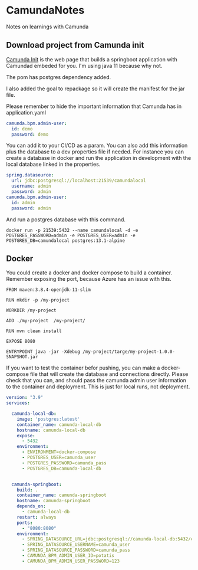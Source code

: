# CamundaNotes
Notes on learnings with Camunda

## Download project from Camunda init

[Camunda Init](https://start.camunda.com/) is the web page that builds a springboot application with Camundad embeded for you. I'm using java 11 because why not.

The pom has postgres dependency added. 

I also added the goal to repackage so it will create the manifest for the jar file. 


Please remember to hide the important information that Camunda has in application.yaml
```yaml
camunda.bpm.admin-user:
  id: demo
  password: demo
```
You can add it to your CI/CD as a param. 
You can also add this information plus the database to a dev properties file if needed. For instance you can create a database in docker and run the application in development with the local database linked in the properties. 

```yaml
spring.datasource:
  url: jdbc:postgresql://localhost:21539/camundalocal
  username: admin
  password: admin
camunda.bpm.admin-user:
  id: admin
  password: admin
```
And run a postgres database with this command. 
```
docker run -p 21539:5432 --name camundalocal -d -e POSTGRES_PASSWORD=admin -e POSTGRES_USER=admin -e POSTGRES_DB=camundalocal postgres:13.1-alpine
```

## Docker
You could create a docker and docker compose to build a container.
Remember exposing the port, because Azure has an issue with this. 
```Docker
FROM maven:3.8.4-openjdk-11-slim

RUN mkdir -p /my-project

WORKDIR /my-project

ADD ./my-project  /my-project/

RUN mvn clean install

EXPOSE 8080

ENTRYPOINT java -jar -Xdebug /my-project/targe/my-project-1.0.0-SNAPSHOT.jar
```

If you want to test the container befor pushing, you can make a docker-compose file that will create the database and connections directly. Please check that you can, and should pass the camunda admin user information to the container and deployment. This is just for local runs, not deployment. 

```yaml
version: "3.9"
services:

  camunda-local-db:
    image: 'postgres:latest'
    container_name: camunda-local-db
    hostname: camunda-local-db
    expose:
      - 5432
    environment:
      - ENVIRONMENT=docker-compose
      - POSTGRES_USER=camunda_user
      - POSTGRES_PASSWORD=camunda_pass
      - POSTGRES_DB=camunda-local-db


  camunda-springboot:
    build: .
    container_name: camunda-springboot
    hostname: camunda-springboot
    depends_on:
      - camunda-local-db
    restart: always
    ports:
      - "8080:8080"
    environment:
      - SPRING_DATASOURCE_URL=jdbc:postgresql://camunda-local-db:5432/camunda-local-db
      - SPRING_DATASOURCE_USERNAME=camunda_user
      - SPRING_DATASOURCE_PASSWORD=camunda_pass
      - CAMUNDA_BPM_ADMIN_USER_ID=potatis
      - CAMUNDA_BPM_ADMIN_USER_PASSWORD=123
 ```
